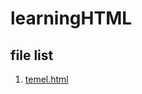 <!DOCTYPE html>
<html>
  <body>
    <h1>learningHTML</h1>
    <h2>file list</h2>
    <ol>
      <li><a href=”https://github.com/mxrtxzcxn/learningHTML/blob/main/temel.html>temel.html</a></li>
  </body>
</html>

